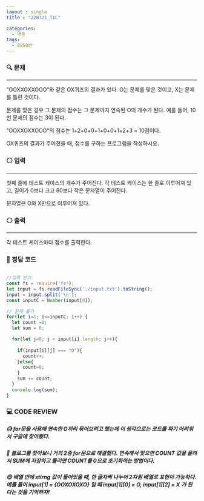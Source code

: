 ```yaml
---
layout : single
title : "220721_TIL"

categories:
  - 백준
tags:
  - 8958번
---
```


### 🔍 문제
---------
"OOXXOXXOOO"와 같은 OX퀴즈의 결과가 있다. O는 문제를 맞은 것이고, X는 문제를 틀린 것이다. 

문제를 맞은 경우 그 문제의 점수는 그 문제까지 연속된 O의 개수가 된다. 예를 들어, 10번 문제의 점수는 3이 된다.

"OOXXOXXOOO"의 점수는 1+2+0+0+1+0+0+1+2+3 = 10점이다.

OX퀴즈의 결과가 주어졌을 때, 점수를 구하는 프로그램을 작성하시오.

### ⚪ 입력
---
첫째 줄에 테스트 케이스의 개수가 주어진다. 각 테스트 케이스는 한 줄로 이루어져 있고, 길이가 0보다 크고 80보다 작은 문자열이 주어진다. 

문자열은 O와 X만으로 이루어져 있다.

### ⚪ 출력
---
각 테스트 케이스마다 점수를 출력한다.

### 📝 정답 코드
```javascript

//입력 받기
const fs = require('fs');
let input = fs.readFileSync('./input.txt').toString();
input = input.split('\n');
const inputC = Number(input[0]);

// 문제 풀기
for(let i=1; i<=inputC; i++) {
  let count =0;
  let sum = 0;

  for(let j=0; j < input[i].length; j++){
  
    if(input[i][j] === "O"){
      count++;
    }else{
      count=0;
    }
    sum += count;
  }
  console.log(sum);
}
```
### 💻 CODE REVIEW

##### 😥 for문을 사용해 연속한 O끼리 묶어보려고 했는데 이 생각으로는 코드를 짜기 어려워서 구글에 찾아봤다.

##### 🧐 블로그를 찾아보니 거의 2중 for문으로 해결했다. 연속해서 맞으면 COUNT 값을 올려서 SUM에 저장하고 틀리면 COUNT를 0으로 초기화하는 방법이다.

##### 😊 배열 안에 stirng 값이 들어있을 때, 한 글자씩 나누어 2차원 배열로 표현이 가능하다. 예를 들어 input[1] = {OOXOXOXO} 일 때 input[1][0] = O, input[1][2] = X 가 된다는 것을 기억하자!
